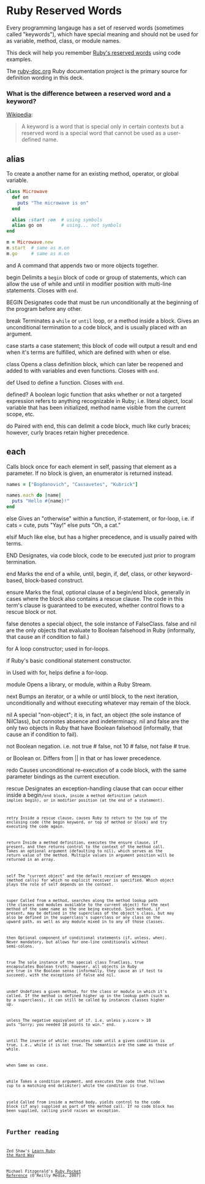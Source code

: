 # Ruby Reserved Words

Every programming langauge has a set of reserved words (sometimes called "keywords"), which have special meaning and should not be used for as variable, method, class, or module names.

This deck will help you remember [Ruby's reserved words](http://ruby-doc.org/docs/keywords/1.9/) using code examples.

The [ruby-doc.org](http://ruby-doc.org/) Ruby documentation project is the primary source for definition wording in this deck.

### What is the difference between a reserved word and a keyword?

[Wikipedia](http://en.wikipedia.org/wiki/Reserved_word):

> A keyword is a word that is special only in certain contexts but a reserved word is a special word that cannot be used as a user-defined name.

## alias

To create a another name for an existing method, operator, or global variable.

``` ruby
class Microwave
  def on
    puts "The microwave is on"
  end

  alias :start :on  # using symbols
  alias go on       # using... not symbols
end

m = Microwave.new
m.start  # same as m.on
m.go     # same as m.on
```

and
A command that appends two or more objects together.

begin
Delimits a `begin` block of code or group of statements, which can allow the use of while and until in modifier position with multi-line statements. Closes with `end`.

BEGIN
Designates code that must be run unconditionally at the beginning of the program before any other.

break
Terminates a `while` or `until` loop, or a method inside a block. Gives an unconditional termination to a code block, and is usually placed with an argument.

case
starts a case statement; this block of code will output a result and end when it's terms are fulfilled, which are defined with when or else.

class
Opens a class definition block, which can later be reopened and added to with variables and even functions. Closes with `end`.

def
Used to define a function. Closes with `end`.

defined?
A boolean logic function that asks whether or not a targeted expression refers to anything recognizable in Ruby; i.e. literal object, local variable that has been initialized, method name visible from the current scope, etc.

do
Paired with end, this can delimit a code block, much like curly braces; however, curly braces retain higher precedence.

## each

Calls block once for each element in self, passing that element as a parameter. If no block is given, an enumerator is returned instead.

``` ruby
names = ["Bogdanovich", "Cassavetes", "Kubrick"]

names.each do |name|
  puts "Hello #{name}!"
end
```

else
Gives an "otherwise" within a function, if-statement, or for-loop, i.e. if cats = cute, puts "Yay!" else puts "Oh, a cat."

elsif
Much like else, but has a higher precedence, and is usually paired with terms.

END
Designates, via code block, code to be executed just prior to program termination.

end
Marks the end of a while, until, begin, if, def, class, or other keyword-based, block-based construct.

ensure
Marks the final, optional clause of a begin/end block, generally in cases where the block also contains a rescue clause. The code in this term's clause is guaranteed to be executed, whether control flows to a rescue block or not.

false
denotes a special object, the sole instance of FalseClass. false and nil are the only objects that evaluate to Boolean falsehood in Ruby (informally, that cause an if condition to fail.)

for
A loop constructor; used in for-loops.

if
Ruby's basic conditional statement constructor.

in
Used with for, helps define a for-loop.

module
Opens a library, or module, within a Ruby Stream.

next
Bumps an iterator, or a while or until block, to the next iteration, unconditionally and without executing whatever may remain of the block.

nil
A special "non-object"; it is, in fact, an object (the sole instance of NilClass), but connotes absence and indeterminacy. nil and false are the only two objects in Ruby that have Boolean falsehood (informally, that cause an if condition to fail).

not
Boolean negation. i.e. not true # false, not 10 # false, not false # true.

or
Boolean or. Differs from || in that or has lower precedence.

redo
Causes unconditional re-execution of a code block, with the same parameter bindings as the current execution.

rescue
Designates an exception-handling clause that can occur either inside a begin<code>/<code>end block, inside a method definition (which implies begin), or in modifier position (at the end of a statement).

retry
Inside a rescue clause, causes Ruby to return to the top of the enclosing code (the begin keyword, or top of method or block) and try executing the code again.

return
Inside a method definition, executes the ensure clause, if present, and then returns control to the context of the method call. Takes an optional argument (defaulting to nil), which serves as the return value of the method. Multiple values in argument position will be returned in an array.

self
The "current object" and the default receiver of messages (method calls) for which no explicit receiver is specified. Which object plays the role of self depends on the context.

super
Called from a method, searches along the method lookup path (the classes and modules available to the current object) for the next method of the same name as the one being executed. Such method, if present, may be defined in the superclass of the object's class, but may also be defined in the superclass's superclass or any class on the upward path, as well as any module mixed in to any of those classes.

then
Optional component of conditional statements (if, unless, when). Never mandatory, but allows for one-line conditionals without semi-colons.

true
The sole instance of the special class TrueClass. true encapsulates Boolean truth; however, <emph>all</emph> objects in Ruby are true in the Boolean sense (informally, they cause an if test to succeed), with the exceptions of false and nil.

undef
Undefines a given method, for the class or module in which it's called. If the method is defined higher up in the lookup path (such as by a superclass), it can still be called by instances classes higher up.

unless
The negative equivalent of if. i.e. unless y.score > 10 puts "Sorry; you needed 10 points to win." end.

until
The inverse of while: executes code until a given condition is true, i.e., while it is not true. The semantics are the same as those of while.

when
Same as case.

while
Takes a condition argument, and executes the code that follows (up to a matching end delimiter) while the condition is true.

yield
Called from inside a method body, yields control to the code block (if any) supplied as part of the method call. If no code block has been supplied, calling yield raises an exception.

## Further reading

Zed Shaw's [Learn Ruby the Hard Way](http://ruby.learncodethehardway.org/)

Michael Fitzgerald's [Ruby Pocket Reference](http://shop.oreilly.com/product/9780596514815.do) (O'Reilly Media, 2007)